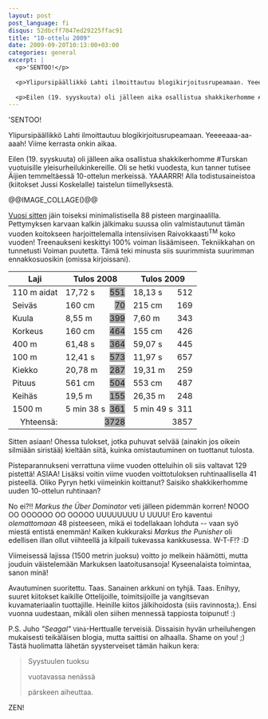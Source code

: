 ```yaml
---
layout: post
post_language: fi
disqus: 52dbcff7047ed29225ffac91
title: "10-ottelu 2009"
date: 2009-09-20T10:13:00+03:00
categories: general
excerpt: |
  <p>'SENTOO!</p>
  
  <p>Ylipursipäällikkö Lahti ilmoittautuu blogikirjoitusrupeamaan. Yeeeeaaa-aa-aaah! Viime kerrasta onkin aikaa.</p>
  
  <p>Eilen (19. syyskuuta) oli jälleen aika osallistua shakkikerhomme #Turskan vuotuisille yleisurheilukinkereille. Oli se hetki vuodesta, kun tanner tutisee Äijien temmeltäessä 10-ottelun merkeissä. YAAARRR! Alla todistusaineistoa (kiitokset Jussi Koskelalle) taistelun tiimellyksestä.</p>
---
```

<p>'SENTOO!</p>

<p>Ylipursipäällikkö Lahti ilmoittautuu blogikirjoitusrupeamaan. Yeeeeaaa-aa-aaah! Viime kerrasta onkin aikaa.</p>

<p>Eilen (19. syyskuuta) oli jälleen aika osallistua shakkikerhomme #Turskan vuotuisille yleisurheilukinkereille. Oli se hetki vuodesta, kun tanner tutisee Äijien temmeltäessä 10-ottelun merkeissä. YAAARRR! Alla todistusaineistoa (kiitokset Jussi Koskelalle) taistelun tiimellyksestä.</p>

@@IMAGE_COLLAGE()@@

<p><a href="/blogi/15/10-ottelu">Vuosi sitten</a> jäin toiseksi minimalistisella 88 pisteen marginaalilla. Pettymyksen karvaan kalkin jälkimaku suussa olin valmistautunut tämän vuoden koitokseen harjoittelemalla intensiivisen Raivokkaasti<sup>TM</sup> koko vuoden! Treenaukseni keskittyi 100% voiman lisäämiseen. Tekniikkahan on tunnetusti Voiman puutetta. Tämä teki minusta siis suurimmista suurimman ennakkosuosikin (omissa kirjoissani).</p>

<style type="text/css">
#post-19-table .label {
  float: right;
}
#post-19-table .label.d {
  background-color: #aaa;
}
</style>

<table id="post-19-table" class="rightSideContent wide">
<thead>
<tr>
  <th><strong>Laji</strong></th>
  <th><strong>Tulos 2008</strong></th>
  <th><strong>Tulos 2009</strong></th>
</tr>
</thead>
<tbody>
<tr>
  <td>110 m aidat</td>
  <td>17,72 s <span class="label d">551</span></td>
  <td>18,13 s <span class="label alert">512</span></td>
</tr>
<tr>
  <td>Seiväs</td>
  <td>160 cm <span class="label d">70</span></td>
  <td>215 cm <span class="label success">169</span></td>
</tr>
<tr>
  <td>Kuula</td>
  <td>8,55 m <span class="label d">399</span></td>
  <td>7,60 m <span class="label alert">343</span></td>
</tr>
<tr>
  <td>Korkeus</td>
  <td>160 cm <span class="label d">464</span></td>
  <td>155 cm <span class="label alert">426</span></td>
</tr>
<tr>
  <td>400 m</td>
  <td>61,48 s <span class="label d">364</span></td>
  <td>59,07 s <span class="label success">445</span></td>
</tr>
<tr>
  <td>100 m</td>
  <td>12,41 s <span class="label d">573</span></td>
  <td>11,97 s <span class="label success">657</span></td>
</tr>
<tr>
  <td>Kiekko</td>
  <td>20,78 m <span class="label d">287</span></td>
  <td>19,31 m <span class="label alert">259</span></td>
</tr>
<tr>
  <td>Pituus</td>
  <td>561 cm <span class="label d">504</span></td>
  <td>553 cm <span class="label alert">487</span></td>
</tr>
<tr>
  <td>Keihäs</td>
  <td>19,5 m <span class="label d">155</span></td>
  <td>26,35 m <span class="label success">248</span></td>
</tr>
<tr>
  <td>1500 m</td>
  <td>5 min 38 s &nbsp;<span class="label d">361</span></td>
  <td>5 min 49 s &nbsp;<span class="label alert">311</span></td>
</tr>
<tr>
  <td style="text-align:right;">Yhteensä:</td>
  <td><span class="label d">3728</span></td>
  <td><span class="label success">3857</span></td>
</tr>
</tbody>
</table>

<p>Sitten asiaan! Ohessa tulokset, jotka puhuvat selvää (ainakin jos oikein silmiään siristää) kieltään siitä, kuinka omistautuminen on tuottanut tulosta.</p>

<p>Pisteparannukseni verrattuna viime vuoden otteluihin oli siis valtavat 129 pistettä! ASIAA! Lisäksi voitin viime vuoden voittotuloksen ruhtinaallisella 41 pisteellä. Oliko Pyryn hetki viimeinkin koittanut? Saisiko shakkikerhomme uuden 10-ottelun ruhtinaan?</p>

<p>No ei?!! <em>Markus the Über Dominator</em> veti jälleen pidemmän korren! NOOO OO OOOOOO OO OOOOO UUUUUUUU U UUUU! Ero kaventui <em>olemattomaan</em> 48 pisteeseen, mikä ei todellakaan lohduta -- vaan syö miestä entistä enemmän! Kaiken kukkuraksi <em>Markus the Punisher</em> oli edellisen illan ollut viihteellä ja kilpaili tukevassa kankkusessa. W-T-F!? :D</p>

<p>Viimeisessä lajissa (1500 metrin juoksu) voitto jo melkein häämötti, mutta jouduin väistelemään Markuksen laatoitusansoja! Kyseenalaista toimintaa, sanon minä!</p>

<p>Avautuminen suoritettu. Taas. Sanainen arkkuni on tyhjä. Taas. Enihyy, suuret kiitokset kaikille Ottelijoille, toimitsijoille ja vangitsevan kuvamateriaalin tuottajille. Heinille kiitos jälkihoidosta (siis ravinnosta;). Ensi vuonna uudestaan, mikäli olen siihen mennessä tappiosta toipunut! :)</p>

<p>P.S. Juho <em>"Seagal"</em> <span style="font-size: 80%">Vähä</span>-Herttualle terveisiä. Dissaisin hyvän urheiluhengen mukaisesti teikäläisen blogia, mutta saittisi on alhaalla. Shame on you! ;) Tästä huolimatta lähetän syysterveiset tämän haikun kera:</p>

<blockquote>
<p>Syystuulen tuoksu</p>
<p>vuotavassa nenässä</p>
<p>pärskeen aiheuttaa.</p>
</blockquote>

<p>ZEN!</p>